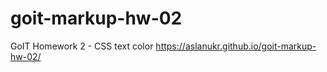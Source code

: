 # goit-markup-hw-02
GoIT Homework 2 - CSS text color 
https://aslanukr.github.io/goit-markup-hw-02/
